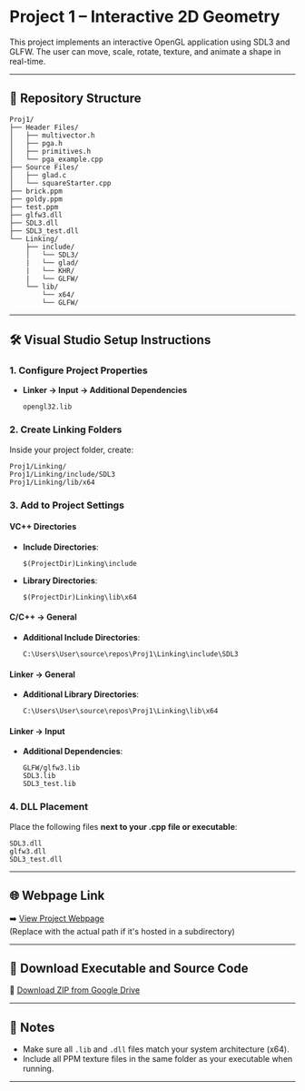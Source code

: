 
# Project 1 – Interactive 2D Geometry

This project implements an interactive OpenGL application using SDL3 and GLFW. The user can move, scale, rotate, texture, and animate a shape in real-time.

---

## 📁 Repository Structure

```
Proj1/
├── Header Files/
│   ├── multivector.h
│   ├── pga.h
│   ├── primitives.h
│   └── pga_example.cpp
├── Source Files/
│   ├── glad.c
│   └── squareStarter.cpp
├── brick.ppm
├── goldy.ppm
├── test.ppm
├── glfw3.dll
├── SDL3.dll
├── SDL3_test.dll
└── Linking/
    ├── include/
    │   └── SDL3/
    |   └── glad/
    |   └── KHR/
    |   └── GLFW/
    └── lib/
        └── x64/
        └── GLFW/
```

---

## 🛠️ Visual Studio Setup Instructions

### 1. Configure Project Properties

- **Linker → Input → Additional Dependencies**
  ```
  opengl32.lib
  ```

### 2. Create Linking Folders

Inside your project folder, create:

```
Proj1/Linking/
Proj1/Linking/include/SDL3
Proj1/Linking/lib/x64
```

### 3. Add to Project Settings

#### VC++ Directories

- **Include Directories**:
  ```
  $(ProjectDir)Linking\include
  ```
- **Library Directories**:
  ```
  $(ProjectDir)Linking\lib\x64
  ```

#### C/C++ → General

- **Additional Include Directories**:
  ```
  C:\Users\User\source\repos\Proj1\Linking\include\SDL3
  ```

#### Linker → General

- **Additional Library Directories**:
  ```
  C:\Users\User\source\repos\Proj1\Linking\lib\x64
  ```

#### Linker → Input

- **Additional Dependencies**:
  ```
  GLFW/glfw3.lib
  SDL3.lib
  SDL3_test.lib
  ```

### 4. DLL Placement

Place the following files **next to your .cpp file or executable**:

```
SDL3.dll
glfw3.dll
SDL3_test.dll
```

---

## 🌐 Webpage Link

➡️ [View Project Webpage](https://sh1303.github.io/)  
(Replace with the actual path if it's hosted in a subdirectory)

---

## 💾 Download Executable and Source Code

🔗 [Download ZIP from Google Drive](https://drive.google.com/file/d/1UWvDJEorTjY0S3kJ4tg6lgyUrGI8xihh/view?usp=drive_link)

---

## 📝 Notes

- Make sure all `.lib` and `.dll` files match your system architecture (x64).
- Include all PPM texture files in the same folder as your executable when running.

---


